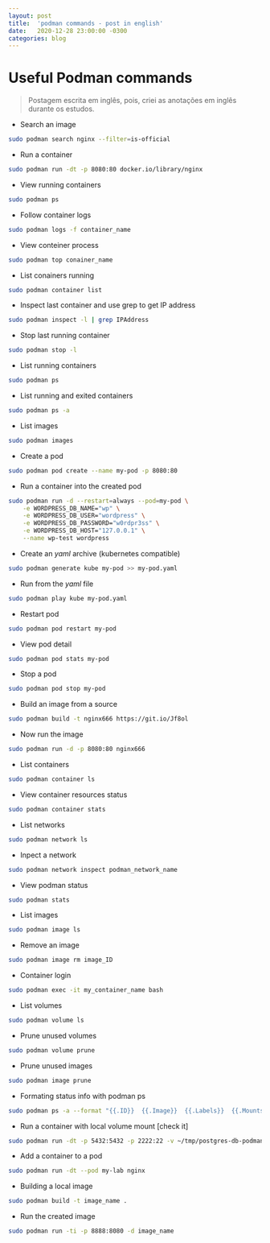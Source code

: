 ```yaml
---
layout: post
title:  'podman commands - post in english'
date:   2020-12-28 23:00:00 -0300
categories: blog
---
```


# Useful Podman commands

> Postagem escrita em inglês, pois, criei as anotações em inglês durante os estudos.

- Search an image

```bash
sudo podman search nginx --filter=is-official
```

- Run a container

```bash
sudo podman run -dt -p 8080:80 docker.io/library/nginx
```

- View running containers

```bash
sudo podman ps
```

- Follow container logs

```bash
sudo podman logs -f container_name
```

- View conteiner process

```bash
sudo podman top conainer_name
```

- List conainers running

```bash
sudo podman container list
```

- Inspect last container and use grep to get IP address

```bash
sudo podman inspect -l | grep IPAddress
```

- Stop last running container

```bash
sudo podman stop -l
```

- List running containers

```bash
sudo podman ps
```

- List running and exited containers

```bash
sudo podman ps -a
```

- List images

```bash
sudo podman images
```

- Create a pod

```bash
sudo podman pod create --name my-pod -p 8080:80
```

- Run a container into the created pod

```bash
sudo podman run -d --restart=always --pod=my-pod \
    -e WORDPRESS_DB_NAME="wp" \
    -e WORDPRESS_DB_USER="wordpress" \
    -e WORDPRESS_DB_PASSWORD="w0rdpr3ss" \
    -e WORDPRESS_DB_HOST="127.0.0.1" \
    --name wp-test wordpress
```

- Create an *yaml* archive (kubernetes compatible)

```bash
sudo podman generate kube my-pod >> my-pod.yaml
```

- Run from the *yaml* file

```bash
sudo podman play kube my-pod.yaml
```

- Restart pod

```bash
sudo podman pod restart my-pod
```

- View pod detail

```bash
sudo podman pod stats my-pod
```

- Stop a pod

```bash
sudo podman pod stop my-pod
```

- Build an image from a source

```bash
sudo podman build -t nginx666 https://git.io/Jf8ol
```

- Now run the image

```bash
sudo podman run -d -p 8080:80 nginx666
```

- List containers

```bash
sudo podman container ls
```

- View container resources status

```bash
sudo podman container stats
```

- List networks

```bash
sudo podman network ls
```

- Inpect a network

```bash
sudo podman network inspect podman_network_name
```

- View podman status

```bash
sudo podman stats
```

- List images

```bash
sudo podman image ls
```

- Remove an image

```bash
sudo podman image rm image_ID
```

- Container login

```bash
sudo podman exec -it my_container_name bash
```

- List volumes

```bash
sudo podman volume ls
```

- Prune unused volumes

```bash
sudo podman volume prune
```

- Prune unused images

```bash
sudo podman image prune
```

- Formating status info with podman ps

```bash
sudo podman ps -a --format "{{.ID}}  {{.Image}}  {{.Labels}}  {{.Mounts}}"
```

- Run a container with local volume mount [check it]

```bash
sudo podman run -dt -p 5432:5432 -p 2222:22 -v ~/tmp/postgres-db-podman:/root docker.io/library/postgres
```

- Add a container to a pod

```bash
sudo podman run -dt --pod my-lab nginx
```

- Building a local image

```bash
sudo podman build -t image_name .
```

- Run the created image

```bash
sudo podman run -ti -p 8888:8080 -d image_name
```
